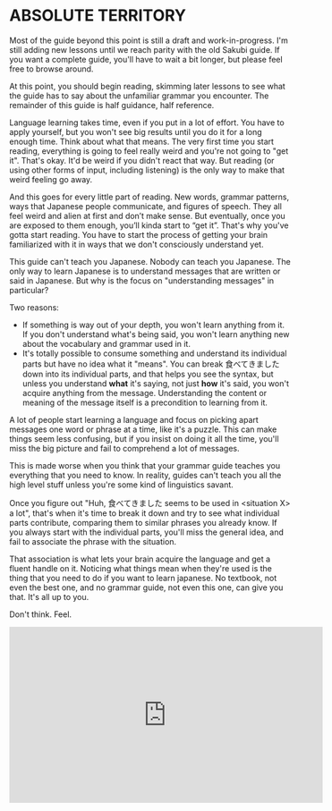 # ABSOLUTE TERRITORY

<div class="warning">
Most of the guide beyond this point is still a draft and work-in-progress. I'm still adding new lessons until we reach parity with the old Sakubi guide. If you want a complete guide, you'll have to wait a bit longer, but please feel free to browse around.
</div>

At this point, you should begin reading, skimming later lessons to see what the guide has to say about the unfamiliar grammar you encounter. The remainder of this guide is half guidance, half reference.

Language learning takes time, even if you put in a lot of effort. You have to apply yourself, but you won't see big results until you do it for a long enough time. Think about what that means. The very first time you start reading, everything is going to feel really weird and you're not going to "get it". That's okay. It'd be weird if you didn't react that way. But reading (or using other forms of input, including listening) is the only way to make that weird feeling go away.

And this goes for every little part of reading. New words, grammar patterns, ways that Japanese people communicate, and figures of speech. They all feel weird and alien at first and don’t make sense. But eventually, once you are exposed to them enough, you’ll kinda start to “get it”. That's why you've gotta start reading. You have to start the process of getting your brain familiarized with it in ways that we don't consciously understand yet.

This guide can't teach you Japanese. Nobody can teach you Japanese. The only way to learn Japanese is to understand messages that are written or said in Japanese. But why is the focus on "understanding messages" in particular? 

Two reasons:

- If something is way out of your depth, you won't learn anything from it. If you don't understand what's being said, you won't learn anything new about the vocabulary and grammar used in it.  
- It's totally possible to consume something and understand its individual parts but have no idea what it "means". You can break 食べてきました down into its individual parts, and that helps you see the syntax, but unless you understand **what** it's saying, not just **how** it's said, you won't acquire anything from the message. Understanding the content or meaning of the message itself is a precondition to learning from it.

A lot of people start learning a language and focus on picking apart messages one word or phrase at a time, like it's a puzzle. This can make things seem less confusing, but if you insist on doing it all the time, you'll miss the big picture and fail to comprehend a lot of messages.

This is made worse when you think that your grammar guide teaches you everything that you need to know. In reality, guides can't teach you all the high level stuff unless you're some kind of linguistics savant.

Once you figure out "Huh, 食べてきました seems to be used in \<situation X\> a lot", that's when it's time to break it down and try to see what individual parts contribute, comparing them to similar phrases you already know. If you always start with the individual parts, you'll miss the general idea, and fail to associate the phrase with the situation.

That association is what lets your brain acquire the language and get a fluent handle on it. Noticing what things mean when they're used is the thing that you need to do if you want to learn japanese. No textbook, not even the best one, and no grammar guide, not even this one, can give you that. It's all up to you.

Don't think. Feel. 

<iframe width="560" height="315" src="https://www.youtube.com/embed/shgRN32ubag?si=DeSEOrwryaSpnG37" title="YouTube video player" frameborder="0" allow="accelerometer; autoplay; clipboard-write; encrypted-media; gyroscope; picture-in-picture; web-share" referrerpolicy="strict-origin-when-cross-origin" allowfullscreen></iframe>
